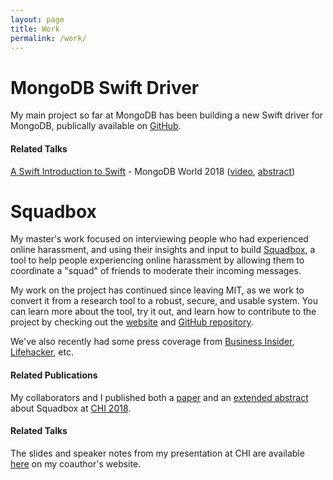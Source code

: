 ```yaml
---
layout: page
title: Work
permalink: /work/
---
```


# **MongoDB Swift Driver**

My main project so far at MongoDB has been building a new Swift driver for MongoDB, publically available on [GitHub](https://www.github.com/mongodb/mongo-swift-driver).

#### Related Talks
[A Swift Introduction to Swift](https://www.mongodb.com/world18/session/173512) - MongoDB World 2018 ([video](https://www.youtube.com/watch?v=CcCTM1PN1N4), [abstract](https://www.mongodb.com/world18/session/173512))

# **Squadbox**

My master's work focused on interviewing people who had experienced online harassment, and using their insights and input to build [Squadbox](https://squadbox.org), a tool to help people experiencing online harassment by allowing them to coordinate a "squad" of friends to moderate their incoming messages. 

My work on the project has continued since leaving MIT, as we work to convert it from a research tool to a robust, secure, and usable system. You can learn more about the tool, try it out, and learn how to contribute to the project by checking out the [website](https://squadbox.org) and [GitHub repository](https://www.github.com/amyxzhang/squadbox). 

We've also recently had some press coverage from [Business Insider](http://www.businessinsider.com/mit-researchers-squadbox-lets-friends-combat-online-harassment-2018-4), [Lifehacker](https://lifehacker.com/recruit-your-friends-to-stop-online-harassment-1825041913), etc. 

#### Related Publications
My collaborators and I published both a [paper](/files/squadbox-paper.pdf) and an [extended abstract](/files/squadbox-demo.pdf) about Squadbox at [CHI 2018](https://www.chi2018.acm.org).

#### Related Talks
The slides and speaker notes from my presentation at CHI are available [here](https://people.csail.mit.edu/axz/squadbox.html) on my coauthor's website.